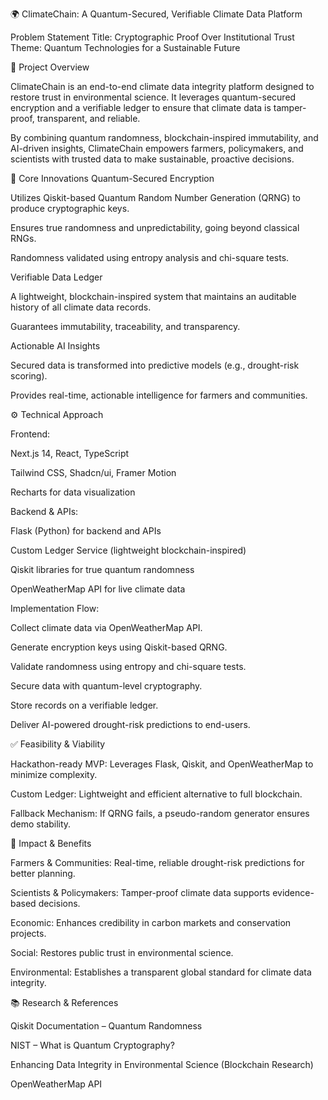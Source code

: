 🌍 ClimateChain: A Quantum-Secured, Verifiable Climate Data Platform

Problem Statement Title: Cryptographic Proof Over Institutional Trust
Theme: Quantum Technologies for a Sustainable Future


📌 Project Overview

ClimateChain is an end-to-end climate data integrity platform designed to restore trust in environmental science. It leverages quantum-secured encryption and a verifiable ledger to ensure that climate data is tamper-proof, transparent, and reliable.

By combining quantum randomness, blockchain-inspired immutability, and AI-driven insights, ClimateChain empowers farmers, policymakers, and scientists with trusted data to make sustainable, proactive decisions.

🔑 Core Innovations
Quantum-Secured Encryption

Utilizes Qiskit-based Quantum Random Number Generation (QRNG) to produce cryptographic keys.

Ensures true randomness and unpredictability, going beyond classical RNGs.

Randomness validated using entropy analysis and chi-square tests.

Verifiable Data Ledger

A lightweight, blockchain-inspired system that maintains an auditable history of all climate data records.

Guarantees immutability, traceability, and transparency.

Actionable AI Insights

Secured data is transformed into predictive models (e.g., drought-risk scoring).

Provides real-time, actionable intelligence for farmers and communities.

⚙️ Technical Approach

Frontend:

Next.js 14, React, TypeScript

Tailwind CSS, Shadcn/ui, Framer Motion

Recharts for data visualization

Backend & APIs:

Flask (Python) for backend and APIs

Custom Ledger Service (lightweight blockchain-inspired)

Qiskit libraries for true quantum randomness

OpenWeatherMap API for live climate data

Implementation Flow:

Collect climate data via OpenWeatherMap API.

Generate encryption keys using Qiskit-based QRNG.

Validate randomness using entropy and chi-square tests.

Secure data with quantum-level cryptography.

Store records on a verifiable ledger.

Deliver AI-powered drought-risk predictions to end-users.

✅ Feasibility & Viability

Hackathon-ready MVP: Leverages Flask, Qiskit, and OpenWeatherMap to minimize complexity.

Custom Ledger: Lightweight and efficient alternative to full blockchain.

Fallback Mechanism: If QRNG fails, a pseudo-random generator ensures demo stability.

🌱 Impact & Benefits

Farmers & Communities: Real-time, reliable drought-risk predictions for better planning.

Scientists & Policymakers: Tamper-proof climate data supports evidence-based decisions.

Economic: Enhances credibility in carbon markets and conservation projects.

Social: Restores public trust in environmental science.

Environmental: Establishes a transparent global standard for climate data integrity.

📚 Research & References

Qiskit Documentation – Quantum Randomness

NIST – What is Quantum Cryptography?

Enhancing Data Integrity in Environmental Science (Blockchain Research)

OpenWeatherMap API

